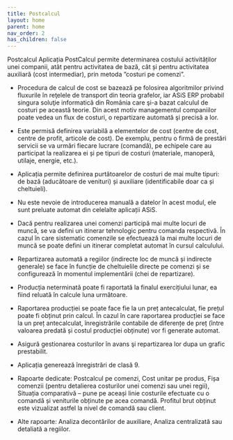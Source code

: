 ```yaml
---
title: Postcalcul
layout: home
parent: home
nav_order: 2
has_children: false
---
```

Postcalcul
Aplicația PostCalcul permite determinarea costului activităților unei companii, atât pentru activitatea de bază, cât și pentru activitatea auxiliară (cost intermediar), prin metoda ”costuri pe comenzi”.
- Procedura de calcul de cost se bazează pe folosirea algoritmilor privind fluxurile în reţelele de transport din teoria grafelor, iar ASiS ERP probabil singura soluţie informatică din România care şi-a bazat calculul de costuri pe această teorie. Din acest motiv managementul companiilor poate vedea un flux de costuri, o repartizare automată şi precisă a lor.

- Este permisă definirea variabilă a elementelor de cost (centre de cost, centre de profit, articole de cost). De exemplu, pentru o firmă de prestări servicii se va urmări fiecare lucrare (comandă), pe echipele care au participat la realizarea ei și pe tipuri de costuri (materiale, manoperă, utilaje, energie, etc.).
- Aplicația permite definirea purtătoarelor de costuri de mai multe tipuri: de bază (aducătoare de venituri) și auxiliare (identificabile doar ca și cheltuieli).
- Nu este nevoie de introducerea manuală a datelor în acest modul, ele sunt preluate automat din celelalte aplicații ASiS.
- Dacă pentru realizarea unei comenzi participă mai multe locuri de muncă, se va defini un itinerar tehnologic pentru comanda respectivă. În cazul în care sistematic comenzile se efectuează la mai multe locuri de muncă se poate defini un itinerar completat automat în cursul calculului.
- Repartizarea automată a regiilor (indirecte loc de muncă și indirecte generale) se face în funcție de cheltuielile directe pe comenzi și se configurează în momentul implementării (chei de repartizare).
- Producția neterminată poate fi raportată la finalul exercițiului lunar, ea fiind reluată în calcule luna următoare.
- Raportarea producției se poate face fie la un preț antecalculat, fie prețul poate fi obținut prin calcul. În cazul în care raportarea producției se face la un preț antecalculat, înregistrările contabile de diferențe de preț (între valoarea predată și costul producției obținute) vor fi generate automat.
- Asigură gestionarea costurilor în avans şi repartizarea lor dupa un grafic prestabilit.
- Aplicația generează înregistrări de clasă 9.
- Rapoarte dedicate: Postcalcul pe comenzi, Cost unitar pe produs, Fișa comenzii (pentru detalierea costurilor unei comenzi sau unei regii), Situația comparativă – pune pe aceași linie costurile efectuate cu o comandă și veniturile obținute pe acea comandă. Profitul brut obținut este vizualizat astfel la nivel de comandă sau client.
- Alte rapoarte: Analiza decontărilor de auxiliare, Analiza centralizată sau detaliată a regiilor.
